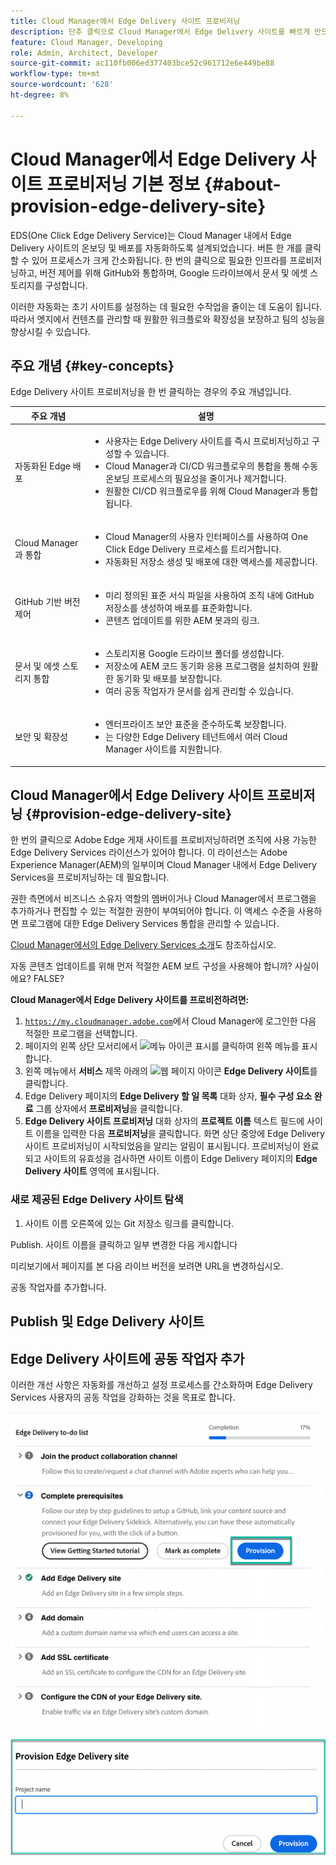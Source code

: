 ```yaml
---
title: Cloud Manager에서 Edge Delivery 사이트 프로비저닝
description: 단추 클릭으로 Cloud Manager에서 Edge Delivery 사이트를 빠르게 만드는 방법에 대해 알아봅니다.
feature: Cloud Manager, Developing
role: Admin, Architect, Developer
source-git-commit: ac110fb006ed377403bce52c961712e6e449be88
workflow-type: tm+mt
source-wordcount: '628'
ht-degree: 8%

---
```



# Cloud Manager에서 Edge Delivery 사이트 프로비저닝 기본 정보 {#about-provision-edge-delivery-site}

EDS(One Click Edge Delivery Service)는 Cloud Manager 내에서 Edge Delivery 사이트의 온보딩 및 배포를 자동화하도록 설계되었습니다. 버튼 한 개를 클릭할 수 있어 프로세스가 크게 간소화됩니다. 한 번의 클릭으로 필요한 인프라를 프로비저닝하고, 버전 제어를 위해 GitHub와 통합하며, Google 드라이브에서 문서 및 에셋 스토리지를 구성합니다.

이러한 자동화는 초기 사이트를 설정하는 데 필요한 수작업을 줄이는 데 도움이 됩니다. 따라서 엣지에서 컨텐츠를 관리할 때 원활한 워크플로와 확장성을 보장하고 팀의 성능을 향상시킬 수 있습니다.

## 주요 개념 {#key-concepts}

Edge Delivery 사이트 프로비저닝을 한 번 클릭하는 경우의 주요 개념입니다.

| 주요 개념 | 설명 |
| --- | --- |
| 자동화된 Edge 배포 | <ul><li>사용자는 Edge Delivery 사이트를 즉시 프로비저닝하고 구성할 수 있습니다.</li><li>Cloud Manager과 CI/CD 워크플로우의 통합을 통해 수동 온보딩 프로세스의 필요성을 줄이거나 제거합니다.</li><li>원활한 CI/CD 워크플로우를 위해 Cloud Manager과 통합됩니다.</li></ul> |
| Cloud Manager과 통합 | <ul><li>Cloud Manager의 사용자 인터페이스를 사용하여 One Click Edge Delivery 프로세스를 트리거합니다.</li><li>자동화된 저장소 생성 및 배포에 대한 액세스를 제공합니다.</li></ul> |
| GitHub 기반 버전 제어 | <ul><li>미리 정의된 표준 서식 파일을 사용하여 조직 내에 GitHub 저장소를 생성하여 배포를 표준화합니다.</li><li>콘텐츠 업데이트를 위한 AEM 봇과의 링크.</li></ul> |
| 문서 및 에셋 스토리지 통합 | <ul><li>스토리지용 Google 드라이브 폴더를 생성합니다.<li>저장소에 AEM 코드 동기화 응용 프로그램을 설치하여 원활한 동기화 및 배포를 보장합니다.</li></li><li>여러 공동 작업자가 문서를 쉽게 관리할 수 있습니다.</li></ul> |
| 보안 및 확장성 | <ul><li>엔터프라이즈 보안 표준을 준수하도록 보장합니다.</li><li>는 다양한 Edge Delivery 테넌트에서 여러 Cloud Manager 사이트를 지원합니다.</li></ul> |



## Cloud Manager에서 Edge Delivery 사이트 프로비저닝 {#provision-edge-delivery-site}

한 번의 클릭으로 Adobe Edge 게재 사이트를 프로비저닝하려면 조직에 사용 가능한 Edge Delivery Services 라이선스가 있어야 합니다. 이 라이선스는 Adobe Experience Manager(AEM)의 일부이며 Cloud Manager 내에서 Edge Delivery Services을 프로비저닝하는 데 필요합니다.

권한 측면에서 비즈니스 소유자 역할의 멤버이거나 Cloud Manager에서 프로그램을 추가하거나 편집할 수 있는 적절한 권한이 부여되어야 합니다. 이 액세스 수준을 사용하면 프로그램에 대한 Edge Delivery Services 통합을 관리할 수 있습니다.

[Cloud Manager에서의 Edge Delivery Services 소개](/help/implementing/cloud-manager/edge-delivery/introduction-to-edge-delivery-services.md)도 참조하십시오.

자동 콘텐츠 업데이트를 위해 먼저 적절한 AEM 보트 구성을 사용해야 합니까? 사실이에요? FALSE?

**Cloud Manager에서 Edge Delivery 사이트를 프로비전하려면:**

1. [`https://my.cloudmanager.adobe.com`](https://my.cloudmanager.adobe.com/)에서 Cloud Manager에 로그인한 다음 적절한 프로그램을 선택합니다.
1. 페이지의 왼쪽 상단 모서리에서 ![메뉴 아이콘 표시](https://spectrum.adobe.com/static/icons/workflow_18/Smock_ShowMenu_18_N.svg)를 클릭하여 왼쪽 메뉴를 표시합니다.
1. 왼쪽 메뉴에서 **서비스** 제목 아래의 ![웹 페이지 아이콘](https://spectrum.adobe.com/static/icons/workflow_18/Smock_WebPages_18_N.svg) **Edge Delivery 사이트**&#x200B;를 클릭합니다.
1. Edge Delivery 페이지의 **Edge Delivery 할 일 목록** 대화 상자, **필수 구성 요소 완료** 그룹 상자에서 **프로비저닝**&#x200B;을 클릭합니다.
1. **Edge Delivery 사이트 프로비저닝** 대화 상자의 **프로젝트 이름** 텍스트 필드에 사이트 이름을 입력한 다음 **프로비저닝**을 클릭합니다.
화면 상단 중앙에 Edge Delivery 사이트 프로비저닝이 시작되었음을 알리는 알림이 표시됩니다.
프로비저닝이 완료되고 사이트의 유효성을 검사하면 사이트 이름이 Edge Delivery 페이지의 **Edge Delivery 사이트** 영역에 표시됩니다.

### 새로 제공된 Edge Delivery 사이트 탐색




1. 사이트 이름 오른쪽에 있는 Git 저장소 링크를 클릭합니다.

Publish. 사이트 이름을 클릭하고 일부 변경한 다음 게시합니다

미리보기에서 페이지를 본 다음 라이브 버전을 보려면 URL을 변경하십시오.

공동 작업자를 추가합니다.




## Publish 및 Edge Delivery 사이트



## Edge Delivery 사이트에 공동 작업자 추가


































이러한 개선 사항은 자동화를 개선하고 설정 프로세스를 간소화하며 Edge Delivery Services 사용자의 공동 작업을 강화하는 것을 목표로 합니다. <!-- CMGR-59362 -->

![Edge Delivery 사이트 프로비저닝](/help/implementing/cloud-manager/release-notes/assets/eds-one-click-60.png)

![Edge Delivery 사이트 대화 상자 프로비저닝](/help/implementing/cloud-manager/release-notes/assets/eds-provision-60.png)